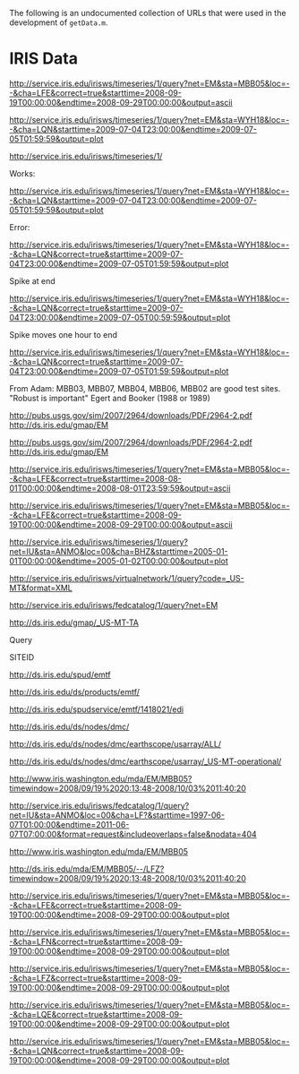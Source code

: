 The following is an undocumented collection of URLs that were used in the development of `getData.m`.

# IRIS Data

http://service.iris.edu/irisws/timeseries/1/query?net=EM&sta=MBB05&loc=--&cha=LFE&correct=true&starttime=2008-09-19T00:00:00&endtime=2008-09-29T00:00:00&output=ascii

http://service.iris.edu/irisws/timeseries/1/query?net=EM&sta=WYH18&loc=--&cha=LQN&starttime=2009-07-04T23:00:00&endtime=2009-07-05T01:59:59&output=plot

http://service.iris.edu/irisws/timeseries/1/

Works:

http://service.iris.edu/irisws/timeseries/1/query?net=EM&sta=WYH18&loc=--&cha=LQN&starttime=2009-07-04T23:00:00&endtime=2009-07-05T01:59:59&output=plot

Error:

http://service.iris.edu/irisws/timeseries/1/query?net=EM&sta=WYH18&loc=--&cha=LQN&correct=true&starttime=2009-07-04T23:00:00&endtime=2009-07-05T01:59:59&output=plot

Spike at end

http://service.iris.edu/irisws/timeseries/1/query?net=EM&sta=WYH18&loc=--&cha=LQN&correct=true&starttime=2009-07-04T23:00:00&endtime=2009-07-05T00:59:59&output=plot

Spike moves one hour to end

http://service.iris.edu/irisws/timeseries/1/query?net=EM&sta=WYH18&loc=--&cha=LQN&correct=true&starttime=2009-07-04T23:00:00&endtime=2009-07-05T01:59:59&output=plot

From Adam: MBB03, MBB07, MBB04, MBB06, MBB02 are good test sites.
"Robust is important" Egert and Booker (1988 or 1989)

http://pubs.usgs.gov/sim/2007/2964/downloads/PDF/2964-2.pdf
http://ds.iris.edu/gmap/EM

http://pubs.usgs.gov/sim/2007/2964/downloads/PDF/2964-2.pdf
http://ds.iris.edu/gmap/EM

http://service.iris.edu/irisws/timeseries/1/query?net=EM&sta=MBB05&loc=--&cha=LFE&correct=true&starttime=2008-08-01T00:00:00&endtime=2008-08-01T23:59:59&output=ascii

http://service.iris.edu/irisws/timeseries/1/query?net=EM&sta=MBB05&loc=--&cha=LFE&correct=true&starttime=2008-09-19T00:00:00&endtime=2008-09-29T00:00:00&output=ascii

http://service.iris.edu/irisws/timeseries/1/query?net=IU&sta=ANMO&loc=00&cha=BHZ&starttime=2005-01-01T00:00:00&endtime=2005-01-02T00:00:00&output=plot

http://service.iris.edu/irisws/virtualnetwork/1/query?code=_US-MT&format=XML

http://service.iris.edu/irisws/fedcatalog/1/query?net=EM

http://ds.iris.edu/gmap/_US-MT-TA

Query

SITEID

http://ds.iris.edu/spud/emtf

http://ds.iris.edu/ds/products/emtf/

http://ds.iris.edu/spudservice/emtf/1418021/edi

http://ds.iris.edu/ds/nodes/dmc/

http://ds.iris.edu/ds/nodes/dmc/earthscope/usarray/ALL/

http://ds.iris.edu/ds/nodes/dmc/earthscope/usarray/_US-MT-operational/

http://www.iris.washington.edu/mda/EM/MBB05?timewindow=2008/09/19%2020:13:48-2008/10/03%2011:40:20

http://service.iris.edu/irisws/fedcatalog/1/query?net=IU&sta=ANMO&loc=00&cha=LF?&starttime=1997-06-07T01:00:00&endtime=2011-06-07T07:00:00&format=request&includeoverlaps=false&nodata=404

http://www.iris.washington.edu/mda/EM/MBB05

http://ds.iris.edu/mda/EM/MBB05/--/LFZ?timewindow=2008/09/19%2020:13:48-2008/10/03%2011:40:20

http://service.iris.edu/irisws/timeseries/1/query?net=EM&sta=MBB05&loc=--&cha=LFE&correct=true&starttime=2008-09-19T00:00:00&endtime=2008-09-29T00:00:00&output=plot

http://service.iris.edu/irisws/timeseries/1/query?net=EM&sta=MBB05&loc=--&cha=LFN&correct=true&starttime=2008-09-19T00:00:00&endtime=2008-09-29T00:00:00&output=plot

http://service.iris.edu/irisws/timeseries/1/query?net=EM&sta=MBB05&loc=--&cha=LFZ&correct=true&starttime=2008-09-19T00:00:00&endtime=2008-09-29T00:00:00&output=plot

http://service.iris.edu/irisws/timeseries/1/query?net=EM&sta=MBB05&loc=--&cha=LQE&correct=true&starttime=2008-09-19T00:00:00&endtime=2008-09-29T00:00:00&output=plot

http://service.iris.edu/irisws/timeseries/1/query?net=EM&sta=MBB05&loc=--&cha=LQN&correct=true&starttime=2008-09-19T00:00:00&endtime=2008-09-29T00:00:00&output=plot

